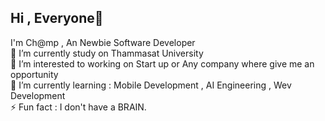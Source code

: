 ## Hi , Everyone👋

I'm Ch@mp , An Newbie Software Developer<br>
🔭 I’m currently study on Thammasat University<br>
👯 I’m interested to working on Start up or Any company where give me an opportunity<br>🌱 I’m currently learning : Mobile Development , AI Engineering , Wev Development<br>⚡ Fun fact : I don't have a BRAIN. 
